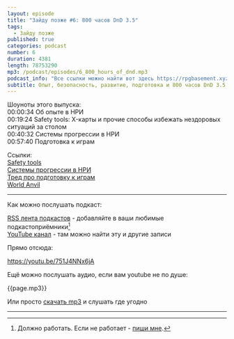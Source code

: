 ```yaml
---
layout: episode
title: "Зайду позже #6: 800 часов DnD 3.5"
tags:
  - Зайду позже
published: true
categories: podcast
number: 6
duration: 4381
length: 78753290
mp3: /podcast/episodes/6_800_hours_of_dnd.mp3
podcast_info: "Все ссылки можно найти вот здесь https://rpgbasement.xyz/2019-04-29-podcast_6_800_hours_of_dnd_3.5/"
subtitle: Опыт, безопасность, развитие, подготовка и 800 часов DnD 3.5
---
```


Шоуноты этого выпуска:  
00:00:34 Об опыте в НРИ  
00:19:24 Safety tools: X-карты и прочие способы избежать нездоровых ситуаций за столом  
00:40:32 Системы прогрессии в НРИ  
00:57:40 Подготовка к играм  

Ссылки:  
[Safety tools](https://breakoutcon.com/extras/safety-tools/)  
[Системы прогрессии в НРИ](https://www.reddit.com/r/rpg/comments/bdms5q/what_is_your_favourite_advancement_system_in_an/?utm_medium=android_app&utm_source=share)  
[Тред про подготовку к играм](https://www.reddit.com/r/rpg/comments/bb77ob/personal_tip_read_over_your_prep_material_for/)  
[World Anvil](https://www.worldanvil.com)

---

Как можно послушать подкаст:

[RSS лента подкастов](/podcast/zp-feed.xml) - добавляйте в ваши любимые подкастоприёмники[^1]  
[YouTube канал](https://www.youtube.com/channel/UCr-09bDJ9wvDxTMmotgOeFg) - там можно найти эту и другие записи

Прямо отсюда:

https://youtu.be/751J4NNx6jA

Ещё можно послушать аудио, если вам youtube не по душе:

{{page.mp3}}

Или просто [скачать mp3]({{page.mp3}}) и слушать где угодно

---

[^1]: Должно работать. Если не работает - [пиши мне](https://t.me/wunderwaffla).
